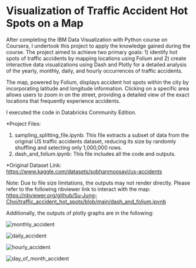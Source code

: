 # Visualization of Traffic Accident Hot Spots on a Map

After completing the IBM Data Visualization with Python course on Coursera, I undertook this project to apply the knowledge gained during the course. The project aimed to achieve two primary goals: 1) identify hot spots of traffic accidents by mapping locations using Folium and 2) create interactive data visualizations using Dash and Plotly for a detailed analysis of the yearly, monthly, daily, and hourly occurrences of traffic accidents.

The map, powered by Folium, displays accident hot spots within the city by incorporating latitude and longitude information. Clicking on a specific area allows users to zoom in on the street, providing a detailed view of the exact locations that frequently experience accidents.

I executed the code in Databricks Community Edition.

*Project Files:

1. sampling_splitting_file.ipynb: This file extracts a subset of data from the original US traffic accidents dataset, reducing its size by randomly shuffling and selecting only 1,000,000 rows.
2. dash_and_folium.ipynb: This file includes all the code and outputs.

*Original Dataset Link: https://www.kaggle.com/datasets/sobhanmoosavi/us-accidents

Note: Due to file size limitations, the outputs may not render directly. Please refer to the following nbviewer link to interact with the map:
https://nbviewer.org/github/Su-Jung-Choi/traffic_accident_hot_spots/blob/main/dash_and_folium.ipynb


Additionally, the outputs of plotly graphs are in the following:

![monthly_accident](https://github.com/Su-Jung-Choi/traffic_accident_hot_spots/assets/88897881/c52a2247-25d9-4c89-8c56-9761b734ac08)

![daily_accident](https://github.com/Su-Jung-Choi/traffic_accident_hot_spots/assets/88897881/b1167ac3-8431-43e6-9770-3ebc81bbb5ec)

![hourly_accident](https://github.com/Su-Jung-Choi/traffic_accident_hot_spots/assets/88897881/979a88db-e4c2-4b13-975d-ca713085ab4a)

![day_of_month_accident](https://github.com/Su-Jung-Choi/traffic_accident_hot_spots/assets/88897881/718447da-a6e2-42d7-8f87-64fa9f235594)
